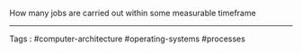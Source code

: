 How many jobs are carried out within some measurable timeframe  
___
Tags : #computer-architecture #operating-systems #processes